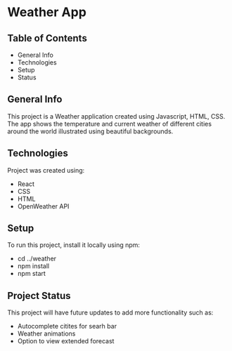 # Weather App 

## Table of Contents 
* General Info
* Technologies
* Setup
* Status

## General Info 
This project is a Weather application created using Javascript, HTML, CSS. The app shows the temperature and current weather of different cities around the world illustrated using beautiful backgrounds. 

## Technologies
Project was created using: 
* React
* CSS
* HTML
* OpenWeather API


## Setup
To run this project, install it locally using npm:
* cd ../weather
* npm install 
* npm start

## Project Status
This project will have future updates to add more functionality such as:
* Autocomplete citites for searh bar 
* Weather animations
* Option to view extended forecast 

